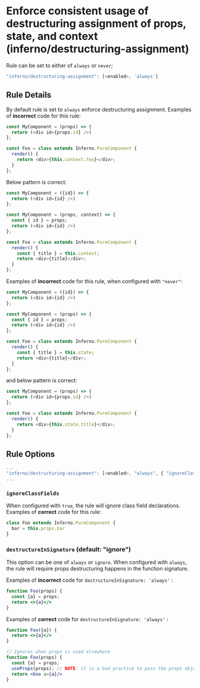 # Enforce consistent usage of destructuring assignment of props, state, and context (inferno/destructuring-assignment)

Rule can be set to either of `always` or `never`;
```js
"inferno/destructuring-assignment": [<enabled>, 'always']
```

## Rule Details

By default rule is set to `always` enforce destructuring assignment. Examples of **incorrect** code for this rule:

```js
const MyComponent = (props) => {
  return (<div id={props.id} />)
};
```

```js
const Foo = class extends Inferno.PureComponent {
  render() {
    return <div>{this.context.foo}</div>;
  }
};
```

Below pattern is correct:

```js
const MyComponent = ({id}) => {
  return (<div id={id} />)
};
```

```js
const MyComponent = (props, context) => {
  const { id } = props;
  return (<div id={id} />)
};
```

```js
const Foo = class extends Inferno.PureComponent {
  render() {
    const { title } = this.context;
    return <div>{title}</div>;
  }
};
```

Examples of **incorrect** code for this rule, when configured with `"never"`:

```js
const MyComponent = ({id}) => {
  return (<div id={id} />)
};
```

```js
const MyComponent = (props) => {
  const { id } = props;
  return (<div id={id} />)
};
```

```js
const Foo = class extends Inferno.PureComponent {
  render() {
    const { title } = this.state;
    return <div>{title}</div>;
  }
};
```

and below pattern is correct:

```js
const MyComponent = (props) => {
  return (<div id={props.id} />)
};
```

```js
const Foo = class extends Inferno.PureComponent {
  render() {
    return <div>{this.state.title}</div>;
  }
};
```

## Rule Options

```js
...
"inferno/destructuring-assignment": [<enabled>, "always", { "ignoreClassFields": <boolean>, "destructureInSignature": "always" | "ignore" }]
...
```

### `ignoreClassFields`

When configured with `true`, the rule will ignore class field declarations. Examples of **correct** code for this rule:

```jsx
class Foo extends Inferno.PureComponent {
  bar = this.props.bar
}
```

### `destructureInSignature` (default: "ignore")

This option can be one of `always` or `ignore`. When configured with `always`, the rule will require props destructuring happens in the function signature.

Examples of **incorrect** code for `destructureInSignature: 'always'` :

```jsx
function Foo(props) {
  const {a} = props;
  return <>{a}</>
}
```

Examples of **correct** code for `destructureInSignature: 'always'` :

```jsx
function Foo({a}) {
  return <>{a}</>
}
```

```jsx
// Ignores when props is used elsewhere
function Foo(props) {
  const {a} = props;
  useProps(props); // NOTE: it is a bad practice to pass the props object anywhere else!
  return <Goo a={a}/>
}
```
